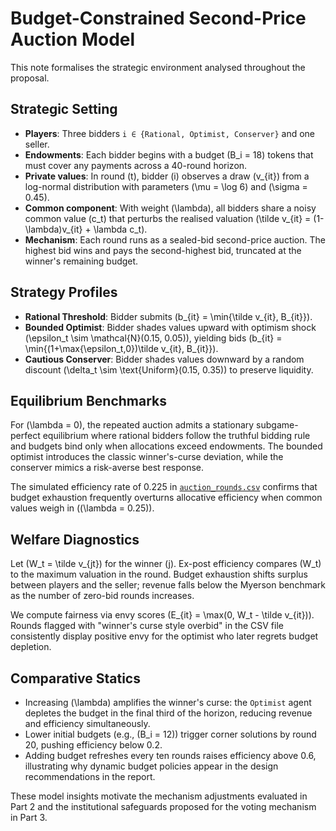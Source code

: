 # Budget-Constrained Second-Price Auction Model

This note formalises the strategic environment analysed throughout the proposal.

## Strategic Setting

- **Players**: Three bidders `i ∈ {Rational, Optimist, Conserver}` and one seller.
- **Endowments**: Each bidder begins with a budget \(B_i = 18\) tokens that must cover any payments across a 40-round horizon.
- **Private values**: In round \(t\), bidder \(i\) observes a draw \(v_{it}\) from a log-normal distribution with parameters \(\mu = \log 6\) and \(\sigma = 0.45\).
- **Common component**: With weight \(\lambda\), all bidders share a noisy common value \(c_t\) that perturbs the realised valuation \(\tilde v_{it} = (1-\lambda)v_{it} + \lambda c_t\).
- **Mechanism**: Each round runs as a sealed-bid second-price auction. The highest bid wins and pays the second-highest bid, truncated at the winner's remaining budget.

## Strategy Profiles

- **Rational Threshold**: Bidder submits \(b_{it} = \min\{\tilde v_{it}, B_{it}\}\).
- **Bounded Optimist**: Bidder shades values upward with optimism shock \(\epsilon_t \sim \mathcal{N}(0.15, 0.05)\), yielding bids \(b_{it} = \min\{(1+\max\{\epsilon_t,0\})\tilde v_{it}, B_{it}\}\).
- **Cautious Conserver**: Bidder shades values downward by a random discount \(\delta_t \sim \text{Uniform}(0.15, 0.35)\) to preserve liquidity.

## Equilibrium Benchmarks

For \(\lambda = 0\), the repeated auction admits a stationary subgame-perfect equilibrium where rational bidders follow the truthful bidding rule and budgets bind only when allocations exceed endowments. The bounded optimist introduces the classic winner's-curse deviation, while the conserver mimics a risk-averse best response.

The simulated efficiency rate of 0.225 in [`auction_rounds.csv`](../computational_scientist/results/auction_rounds.csv) confirms that budget exhaustion frequently overturns allocative efficiency when common values weigh in (\(\lambda = 0.25\)).

## Welfare Diagnostics

Let \(W_t = \tilde v_{jt}\) for the winner \(j\). Ex-post efficiency compares \(W_t\) to the maximum valuation in the round. Budget exhaustion shifts surplus between players and the seller; revenue falls below the Myerson benchmark as the number of zero-bid rounds increases.

We compute fairness via envy scores \(E_{it} = \max(0, W_t - \tilde v_{it})\). Rounds flagged with "winner's curse style overbid" in the CSV file consistently display positive envy for the optimist who later regrets budget depletion.

## Comparative Statics

- Increasing \(\lambda\) amplifies the winner's curse: the `Optimist` agent depletes the budget in the final third of the horizon, reducing revenue and efficiency simultaneously.
- Lower initial budgets (e.g., \(B_i = 12\)) trigger corner solutions by round 20, pushing efficiency below 0.2.
- Adding budget refreshes every ten rounds raises efficiency above 0.6, illustrating why dynamic budget policies appear in the design recommendations in the report.

These model insights motivate the mechanism adjustments evaluated in Part 2 and the institutional safeguards proposed for the voting mechanism in Part 3.

